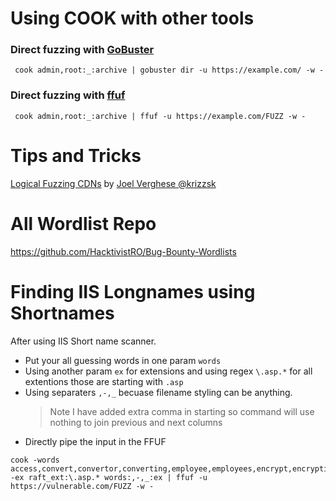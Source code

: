 # Using COOK with other tools

### Direct fuzzing with [GoBuster](https://github.com/OJ/gobuster)
```
 cook admin,root:_:archive | gobuster dir -u https://example.com/ -w -
```

### Direct fuzzing with [ffuf](https://github.com/ffuf/ffuf)
```
 cook admin,root:_:archive | ffuf -u https://example.com/FUZZ -w -
```

# Tips and Tricks
[Logical Fuzzing CDNs](https://twitter.com/krizzsk/status/1377666014347980801) by [Joel Verghese @krizzsk](https://twitter.com/krizzsk) 

# All Wordlist Repo
https://github.com/HacktivistRO/Bug-Bounty-Wordlists

# Finding IIS Longnames using Shortnames
After using IIS Short name scanner.
- Put your all guessing words in one param `words`
- Using another param `ex` for extensions and using regex `\.asp.*` for all extentions those are starting with `.asp`
- Using separaters `,-,_` becuase filename styling can be anything.
    > Note I have added extra comma in starting so command will use nothing to join previous and next columns
- Directly pipe the input in the FFUF
```
cook -words access,convert,convertor,converting,employee,employees,encrypt,encryption,encrypted,engine,engineinstall,export,exporter,exportor,failure,install,installation,location,located,locating,market,marketting,markets,orderfor,orderforward,sysupdates,sysupdater,sysupdator,sysupdate,sysupd,tanslator,translation,translating,usagereport -ex raft_ext:\.asp.* words:,-,_:ex | ffuf -u https://vulnerable.com/FUZZ -w -
```